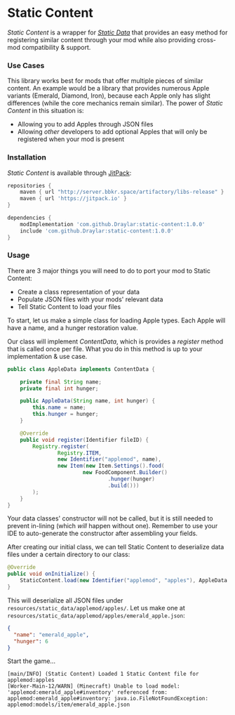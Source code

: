# Static Content

*Static Content* is a wrapper for [*Static Data*](https://github.com/CottonMC/StaticData) that provides an easy method
 for registering similar content through your mod while also providing cross-mod compatibility & support.
 
 
### Use Cases

This library works best for mods that offer multiple pieces of similar content.
An example would be a library that provides numerous Apple variants (Emerald, Diamond, Iron), because
each Apple only has slight differences (while the core mechanics remain similar). The power of 
*Static Content* in this situation is:

- Allowing you to add Apples through JSON files
- Allowing *other* developers to add optional Apples that will only be registered when your mod is present
 
### Installation

*Static Content* is available through [JitPack](https://jitpack.io/#Draylar/static-content):

```groovy
repositories {
    maven { url "http://server.bbkr.space/artifactory/libs-release" }
    maven { url 'https://jitpack.io' }
}
```

```groovy
dependencies {
    modImplementation 'com.github.Draylar:static-content:1.0.0'
    include 'com.github.Draylar:static-content:1.0.0'
}
```

### Usage

There are 3 major things you will need to do to port your mod to Static Content:
- Create a class representation of your data
- Populate JSON files with your mods' relevant data
- Tell Static Content to load your files

To start, let us make a simple class for loading Apple types. 
Each Apple will have a name, and a hunger restoration value.

Our class will implement *ContentData*, which is provides a *register* method that is called once per file.
What you do in this method is up to your implementation & use case.

```java
public class AppleData implements ContentData {

    private final String name;
    private final int hunger;

    public AppleData(String name, int hunger) {
        this.name = name;
        this.hunger = hunger;
    }

    @Override
    public void register(Identifier fileID) {
        Registry.register(
                Registry.ITEM,
                new Identifier("applemod", name),
                new Item(new Item.Settings().food(
                        new FoodComponent.Builder()
                                .hunger(hunger)
                                .build()))
        );
    }
}
```

Your data classes' constructor will not be called, but it is still needed to prevent in-lining (which *will* happen without one).
Remember to use your IDE to auto-generate the constructor after assembling your fields.

After creating our initial class, we can tell Static Content to deserialize data files under a certain directory to our class:

```java
@Override
public void onInitialize() {
    StaticContent.load(new Identifier("applemod", "apples"), AppleData.class);
}
```

This will deserialize all JSON files under `resources/static_data/applemod/apples/`. 
Let us make one at `resources/static_data/applemod/apples/emerald_apple.json`:
```json
{
  "name": "emerald_apple",
  "hunger": 6
}
``` 

Start the game...
```
[main/INFO] (Static Content) Loaded 1 Static Content file for applemod:apples
[Worker-Main-12/WARN] (Minecraft) Unable to load model: 'applemod:emerald_apple#inventory' referenced from: applemod:emerald_apple#inventory: java.io.FileNotFoundException: applemod:models/item/emerald_apple.json
```


